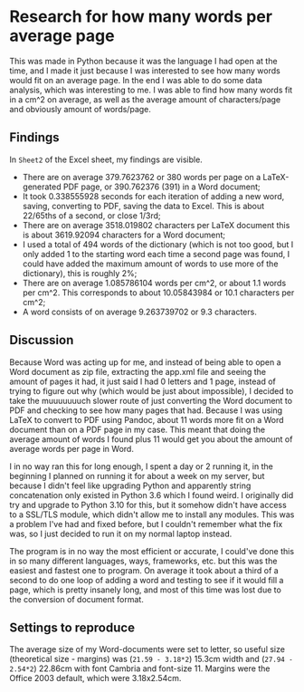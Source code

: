 # Research for how many words per average page

This was made in Python because it was the language I had open at the time, and I made it just because I was interested to see how many words would fit on an average page. In the end I was able to do some data analysis, which was interesting to me. I was able to find how many words fit in a cm^2 on average, as well as the average amount of characters/page and obviously amount of words/page.


## Findings

In `Sheet2` of the Excel sheet, my findings are visible.

- There are on average 379.7623762 or 380 words per page on a LaTeX-generated PDF page, or 390.762376 (391) in a Word document;
- It took 0.338555928 seconds for each iteration of adding a new word, saving, converting to PDF, saving the data to Excel. This is about 22/65ths of a second, or close 1/3rd;
- There are on average 3518.019802 characters per LaTeX document this is about 3619.92094 characters for a Word document;
- I used a total of 494 words of the dictionary (which is not too good, but I only added 1 to the starting word each time a second page was found, I could have added the maximum amount of words to use more of the dictionary), this is roughly 2%;
- There are on average 1.085786104 words per cm^2, or about 1.1 words per cm^2. This corresponds to about 10.05843984 or 10.1 characters per cm^2;
- A word consists of on average 9.263739702 or 9.3 characters.


## Discussion

Because Word was acting up for me, and instead of being able to open a Word document as zip file, extracting the app.xml file and seeing the amount of pages it had, it just said I had 0 letters and 1 page, instead of trying to figure out why (which would be just about impossible), I decided to take the muuuuuuuch slower route of just converting the Word document to PDF and checking to see how many pages that had. Because I was using LaTeX to convert to PDF using Pandoc, about 11 words more fit on a Word document than on a PDF page in my case. This meant that doing the average amount of words I found plus 11 would get you about the amount of average words per page in Word.

I in no way ran this for long enough, I spent a day or 2 running it, in the beginning I planned on running it for about a week on my server, but because I didn't feel like upgrading Python and apparently string concatenation only existed in Python 3.6 which I found weird. I originally did try and upgrade to Python 3.10 for this, but it somehow didn't have access to a SSL/TLS module, which didn't allow me to install any modules. This was a problem I've had and fixed before, but I couldn't remember what the fix was, so I just decided to run it on my normal laptop instead.

The program is in no way the most efficient or accurate, I could've done this in so many different languages, ways, frameworks, etc. but this was the easiest and fastest one to program. On average it took about a third of a second to do one loop of adding a word and testing to see if it would fill a page, which is pretty insanely long, and most of this time was lost due to the conversion of document format.


## Settings to reproduce

The average size of my Word-documents were set to letter, so useful size (theoretical size - margins) was (`21.59 - 3.18*2`) 15.3cm width and (`27.94 - 2.54*2`) 22.86cm with font Cambria and font-size 11. Margins were the Office 2003 default, which were 3.18x2.54cm.